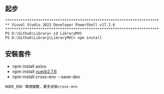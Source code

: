 ﻿## 起步
```
**********************************************************************
** Visual Studio 2022 Developer PowerShell v17.2.6
**********************************************************************
PS D:\Github\Library> cd LibraryMVC
PS D:\Github\Library\LibraryMVC> npm install
```

## 安裝套件
* npm install axios
* npm install vue@2.7.6
* npm install cross-env --save-dev
```
NODE_ENV 環境變數，要多安裝cross-env
```
